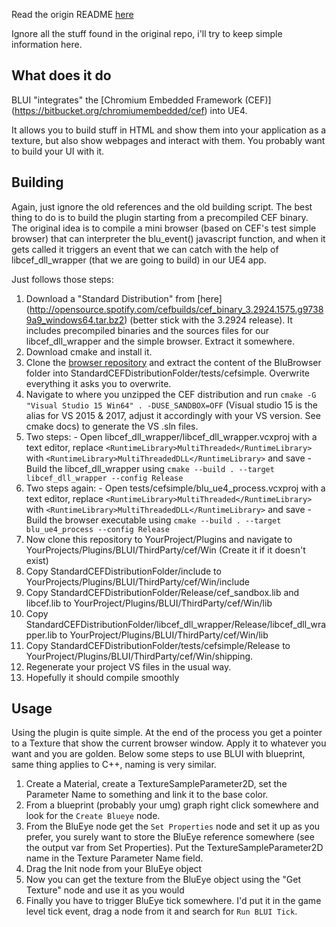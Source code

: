 Read the origin README [here](https://github.com/AaronShea/BLUI) 

Ignore all the stuff found in the original repo, i'll try to keep simple information here. 

## What does it do
BLUI "integrates" the [Chromium Embedded Framework (CEF)] (https://bitbucket.org/chromiumembedded/cef) into UE4.

It allows you to build stuff in HTML and show them into your application as a texture, but also show webpages and interact with them. You probably want to build your UI with it.

## Building
Again, just ignore the old references and the old building script. The best thing to do is to build the plugin starting from a precompiled CEF binary.
The original idea is to compile a mini browser (based on CEF's test simple browser) that can interpreter the blu_event() javascript function, and when it gets called it triggers an event that we can catch with the help of libcef_dll_wrapper (that we are going to build) in our UE4 app.

Just follows those steps:
  1. Download a "Standard Distribution" from [here] (http://opensource.spotify.com/cefbuilds/cef_binary_3.2924.1575.g97389a9_windows64.tar.bz2) (better stick with the 3.2924 release). It includes precompiled binaries and the sources files for our libcef_dll_wrapper and the simple browser. Extract it somewhere.
  2. Download cmake and install it.
  3. Clone the [browser repository](https://github.com/snaiperskaya96/BluBrowser.git) and extract the content of the BluBrowser folder into StandardCEFDistributionFolder/tests/cefsimple. Overwrite everything it asks you to overwrite.
  3. Navigate to where you unzipped the CEF distribution and run `cmake -G "Visual Studio 15 Win64" . -DUSE_SANDBOX=OFF` (Visual studio 15 is the alias for VS 2015 & 2017, adjust it accordingly with your VS version. See cmake docs) to generate the VS .sln files.
  4. Two steps:
    - Open libcef_dll_wrapper/libcef_dll_wrapper.vcxproj with a text editor, replace `<RuntimeLibrary>MultiThreaded</RuntimeLibrary>` with `<RuntimeLibrary>MultiThreadedDLL</RuntimeLibrary>` and save
    - Build the libcef_dll_wrapper using `cmake --build . --target libcef_dll_wrapper --config Release`
  5. Two steps again:
    - Open tests/cefsimple/blu_ue4_process.vcxproj with a text editor, replace `<RuntimeLibrary>MultiThreaded</RuntimeLibrary>` with `<RuntimeLibrary>MultiThreadedDLL</RuntimeLibrary>` and save
    - Build the browser executable using `cmake --build . --target blu_ue4_process --config Release`
  6. Now clone this repository to YourProject/Plugins and navigate to YourProjects/Plugins/BLUI/ThirdParty/cef/Win (Create it if it doesn't exist)
  7. Copy StandardCEFDistributionFolder/include to YourProjects/Plugins/BLUI/ThirdParty/cef/Win/include
  8. Copy StandardCEFDistributionFolder/Release/cef_sandbox.lib and libcef.lib to YourProject/Plugins/BLUI/ThirdParty/cef/Win/lib
  9. Copy StandardCEFDistributionFolder/libcef_dll_wrapper/Release/libcef_dll_wrapper.lib to YourProject/Plugins/BLUI/ThirdParty/cef/Win/lib
  10. Copy StandardCEFDistributionFolder/tests/cefsimple/Release to YourProject/Plugins/BLUI/ThirdParty/cef/Win/shipping.
  11. Regenerate your project VS files in the usual way.
  12. Hopefully it should compile smoothly
  
## Usage
Using the plugin is quite simple. At the end of the process you get a pointer to a Texture that show the current browser window. Apply it to whatever you want and you are golden. Below some steps to use BLUI with blueprint, same thing applies to C++, naming is very similar.

  1. Create a Material, create a TextureSampleParameter2D, set the Parameter Name to something and link it to the base color.
  2. From a blueprint (probably your umg) graph right click somewhere and look for the `Create Blueye` node.
  3. From the BluEye node get the `Set Properties` node and set it up as you prefer, you surely want to store the BluEye reference somewhere (see the output var from Set Properties). Put the TextureSampleParameter2D name in the Texture Parameter Name field.
  4. Drag the Init node from your BluEye object
  5. Now you can get the texture from the BluEye object using the "Get Texture" node and use it as you would
  6. Finally you have to trigger BluEye tick somewhere. I'd put it in the game level tick event, drag a node from it and search for `Run BLUI Tick`.
